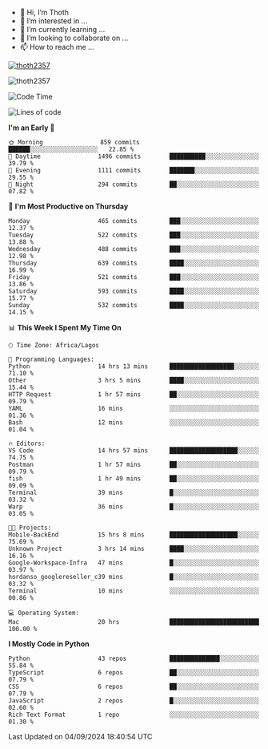 <!---
thoth2357/thoth2357 is a ✨ special ✨ repository because its `README.md` (this file) appears on your GitHub profile.
You can click the Preview link to take a look at your changes.
--->

- 👋 Hi, I’m Thoth
- 👀 I’m interested in ...
- 🌱 I’m currently learning ...
- 💞️ I’m looking to collaborate on ...
- 📫 How to reach me ...


<p align="left"> <a href="https://github.com/ryo-ma/github-profile-trophy"><img src="https://github-profile-trophy.vercel.app/?username=thoth2357&theme=gruvbox&no-bg=true&no-frame=false&title=MultiLanguage,Commits,Repositories,Stars,Followers,PullRequest,Reviews,Issues" alt="thoth2357" /></a> </p>

<p align="left"> <img src="https://komarev.com/ghpvc/?username=thoth2357&label=Profile%20views&color=0e75b6&style=flat" alt="thoth2357" /> </p>

<!--START_SECTION:waka-->
![Code Time](http://img.shields.io/badge/Code%20Time-3%2C259%20hrs%2021%20mins-blue)

![Lines of code](https://img.shields.io/badge/From%20Hello%20World%20I%27ve%20Written-30.5%20million%20lines%20of%20code-blue)

**I'm an Early 🐤** 

```text
🌞 Morning                859 commits         ██████░░░░░░░░░░░░░░░░░░░   22.85 % 
🌆 Daytime                1496 commits        ██████████░░░░░░░░░░░░░░░   39.79 % 
🌃 Evening                1111 commits        ███████░░░░░░░░░░░░░░░░░░   29.55 % 
🌙 Night                  294 commits         ██░░░░░░░░░░░░░░░░░░░░░░░   07.82 % 
```
📅 **I'm Most Productive on Thursday** 

```text
Monday                   465 commits         ███░░░░░░░░░░░░░░░░░░░░░░   12.37 % 
Tuesday                  522 commits         ███░░░░░░░░░░░░░░░░░░░░░░   13.88 % 
Wednesday                488 commits         ███░░░░░░░░░░░░░░░░░░░░░░   12.98 % 
Thursday                 639 commits         ████░░░░░░░░░░░░░░░░░░░░░   16.99 % 
Friday                   521 commits         ███░░░░░░░░░░░░░░░░░░░░░░   13.86 % 
Saturday                 593 commits         ████░░░░░░░░░░░░░░░░░░░░░   15.77 % 
Sunday                   532 commits         ████░░░░░░░░░░░░░░░░░░░░░   14.15 % 
```


📊 **This Week I Spent My Time On** 

```text
🕑︎ Time Zone: Africa/Lagos

💬 Programming Languages: 
Python                   14 hrs 13 mins      ██████████████████░░░░░░░   71.10 % 
Other                    3 hrs 5 mins        ████░░░░░░░░░░░░░░░░░░░░░   15.44 % 
HTTP Request             1 hr 57 mins        ██░░░░░░░░░░░░░░░░░░░░░░░   09.79 % 
YAML                     16 mins             ░░░░░░░░░░░░░░░░░░░░░░░░░   01.36 % 
Bash                     12 mins             ░░░░░░░░░░░░░░░░░░░░░░░░░   01.04 % 

🔥 Editors: 
VS Code                  14 hrs 57 mins      ███████████████████░░░░░░   74.75 % 
Postman                  1 hr 57 mins        ██░░░░░░░░░░░░░░░░░░░░░░░   09.79 % 
fish                     1 hr 49 mins        ██░░░░░░░░░░░░░░░░░░░░░░░   09.09 % 
Terminal                 39 mins             █░░░░░░░░░░░░░░░░░░░░░░░░   03.32 % 
Warp                     36 mins             █░░░░░░░░░░░░░░░░░░░░░░░░   03.05 % 

🐱‍💻 Projects: 
Mobile-BackEnd           15 hrs 8 mins       ███████████████████░░░░░░   75.69 % 
Unknown Project          3 hrs 14 mins       ████░░░░░░░░░░░░░░░░░░░░░   16.16 % 
Google-Workspace-Infra   47 mins             █░░░░░░░░░░░░░░░░░░░░░░░░   03.97 % 
hordanso_googlereseller_c39 mins             █░░░░░░░░░░░░░░░░░░░░░░░░   03.32 % 
Terminal                 10 mins             ░░░░░░░░░░░░░░░░░░░░░░░░░   00.86 % 

💻 Operating System: 
Mac                      20 hrs              █████████████████████████   100.00 % 
```

**I Mostly Code in Python** 

```text
Python                   43 repos            ██████████████░░░░░░░░░░░   55.84 % 
TypeScript               6 repos             ██░░░░░░░░░░░░░░░░░░░░░░░   07.79 % 
CSS                      6 repos             ██░░░░░░░░░░░░░░░░░░░░░░░   07.79 % 
JavaScript               2 repos             █░░░░░░░░░░░░░░░░░░░░░░░░   02.60 % 
Rich Text Format         1 repo              ░░░░░░░░░░░░░░░░░░░░░░░░░   01.30 % 
```




 Last Updated on 04/09/2024 18:40:54 UTC
<!--END_SECTION:waka-->
<!--![](http://github-profile-summary-cards.vercel.app/api/cards/profile-details?username=thoth2357&theme=2077)

![](http://github-profile-summary-cards.vercel.app/api/cards/stats?username=thoth2357&theme=2077)![](http://github-profile-summary-cards.vercel.app/api/cards/productive-time?username=thoth2357&theme=2077&utcOffset=8) -->
